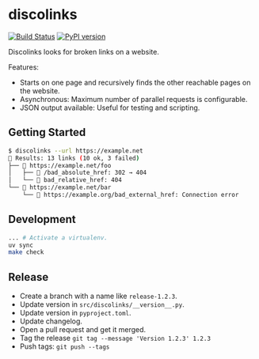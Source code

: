# discolinks

[![Build Status][build_status_badge]][build_status_link]
[![PyPI version][pypi_badge]][pypi_link]

Discolinks looks for broken links on a website.

Features:

- Starts on one page and recursively finds the other reachable pages on the website.
- Asynchronous: Maximum number of parallel requests is configurable.
- JSON output available: Useful for testing and scripting.

## Getting Started

```bash
$ discolinks --url https://example.net
📂 Results: 13 links (10 ok, 3 failed)
├── 📄 https://example.net/foo
│   ├── 🔗 /bad_absolute_href: 302 → 404
│   └── 🔗 bad_relative_href: 404
└── 📄 https://example.net/bar
    └── 🔗 https://example.org/bad_external_href: Connection error
```

## Development

```bash
... # Activate a virtualenv.
uv sync
make check
```

## Release

- Create a branch with a name like `release-1.2.3`.
- Update version in `src/discolinks/__version__.py`.
- Update version in `pyproject.toml`.
- Update changelog.
- Open a pull request and get it merged.
- Tag the release `git tag --message 'Version 1.2.3' 1.2.3`
- Push tags: `git push --tags`

[build_status_badge]: https://github.com/bbc2/discolinks/actions/workflows/main.yml/badge.svg
[build_status_link]: https://github.com/bbc2/discolinks/actions/workflows/main.yml
[pypi_badge]: https://img.shields.io/pypi/v/discolinks
[pypi_link]: https://pypi.org/project/discolinks/
